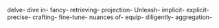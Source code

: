 delve-
dive in-
fancy-
retrieving-
projection-
Unleash-
implicit-
explicit-
precise-
crafting-
fine-tune-
nuances of-
equip-
diligently-
aggregation-


